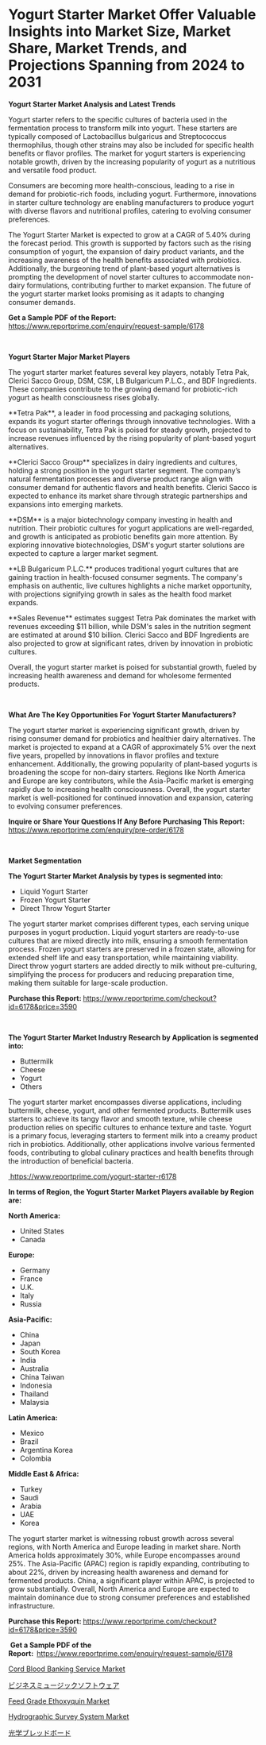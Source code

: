 <p><h1>Yogurt Starter Market Offer Valuable Insights into Market Size, Market Share, Market Trends, and Projections Spanning from 2024 to 2031</h1></p><p><strong>Yogurt Starter Market Analysis and Latest Trends</strong></p>
<p><p>Yogurt starter refers to the specific cultures of bacteria used in the fermentation process to transform milk into yogurt. These starters are typically composed of Lactobacillus bulgaricus and Streptococcus thermophilus, though other strains may also be included for specific health benefits or flavor profiles. The market for yogurt starters is experiencing notable growth, driven by the increasing popularity of yogurt as a nutritious and versatile food product. </p><p>Consumers are becoming more health-conscious, leading to a rise in demand for probiotic-rich foods, including yogurt. Furthermore, innovations in starter culture technology are enabling manufacturers to produce yogurt with diverse flavors and nutritional profiles, catering to evolving consumer preferences. </p><p>The Yogurt Starter Market is expected to grow at a CAGR of 5.40% during the forecast period. This growth is supported by factors such as the rising consumption of yogurt, the expansion of dairy product variants, and the increasing awareness of the health benefits associated with probiotics. Additionally, the burgeoning trend of plant-based yogurt alternatives is prompting the development of novel starter cultures to accommodate non-dairy formulations, contributing further to market expansion. The future of the yogurt starter market looks promising as it adapts to changing consumer demands.</p></p>
<p><strong>Get a Sample PDF of the Report:&nbsp;</strong> <a href="https://www.reportprime.com/enquiry/request-sample/6178">https://www.reportprime.com/enquiry/request-sample/6178</a></p>
<p>&nbsp;</p>
<p><strong>Yogurt Starter Major Market Players</strong></p>
<p><p>The yogurt starter market features several key players, notably Tetra Pak, Clerici Sacco Group, DSM, CSK, LB Bulgaricum P.L.C., and BDF Ingredients. These companies contribute to the growing demand for probiotic-rich yogurt as health consciousness rises globally.</p><p>**Tetra Pak**, a leader in food processing and packaging solutions, expands its yogurt starter offerings through innovative technologies. With a focus on sustainability, Tetra Pak is poised for steady growth, projected to increase revenues influenced by the rising popularity of plant-based yogurt alternatives.</p><p>**Clerici Sacco Group** specializes in dairy ingredients and cultures, holding a strong position in the yogurt starter segment. The company’s natural fermentation processes and diverse product range align with consumer demand for authentic flavors and health benefits. Clerici Sacco is expected to enhance its market share through strategic partnerships and expansions into emerging markets.</p><p>**DSM** is a major biotechnology company investing in health and nutrition. Their probiotic cultures for yogurt applications are well-regarded, and growth is anticipated as probiotic benefits gain more attention. By exploring innovative biotechnologies, DSM's yogurt starter solutions are expected to capture a larger market segment.</p><p>**LB Bulgaricum P.L.C.** produces traditional yogurt cultures that are gaining traction in health-focused consumer segments. The company's emphasis on authentic, live cultures highlights a niche market opportunity, with projections signifying growth in sales as the health food market expands.</p><p>**Sales Revenue** estimates suggest Tetra Pak dominates the market with revenues exceeding $11 billion, while DSM's sales in the nutrition segment are estimated at around $10 billion. Clerici Sacco and BDF Ingredients are also projected to grow at significant rates, driven by innovation in probiotic cultures.</p><p>Overall, the yogurt starter market is poised for substantial growth, fueled by increasing health awareness and demand for wholesome fermented products.</p></p>
<p>&nbsp;</p>
<p><strong>What Are The Key Opportunities For Yogurt Starter Manufacturers?</strong></p>
<p><p>The yogurt starter market is experiencing significant growth, driven by rising consumer demand for probiotics and healthier dairy alternatives. The market is projected to expand at a CAGR of approximately 5% over the next five years, propelled by innovations in flavor profiles and texture enhancement. Additionally, the growing popularity of plant-based yogurts is broadening the scope for non-dairy starters. Regions like North America and Europe are key contributors, while the Asia-Pacific market is emerging rapidly due to increasing health consciousness. Overall, the yogurt starter market is well-positioned for continued innovation and expansion, catering to evolving consumer preferences.</p></p>
<p><strong>Inquire or Share Your Questions If Any Before Purchasing This Report:</strong> <a href="https://www.reportprime.com/enquiry/pre-order/6178">https://www.reportprime.com/enquiry/pre-order/6178</a></p>
<p>&nbsp;</p>
<p><strong>Market Segmentation</strong></p>
<p><strong>The Yogurt Starter Market Analysis by types is segmented into:</strong></p>
<p><ul><li>Liquid Yogurt Starter</li><li>Frozen Yogurt Starter</li><li>Direct Throw Yogurt Starter</li></ul></p>
<p><p>The yogurt starter market comprises different types, each serving unique purposes in yogurt production. Liquid yogurt starters are ready-to-use cultures that are mixed directly into milk, ensuring a smooth fermentation process. Frozen yogurt starters are preserved in a frozen state, allowing for extended shelf life and easy transportation, while maintaining viability. Direct throw yogurt starters are added directly to milk without pre-culturing, simplifying the process for producers and reducing preparation time, making them suitable for large-scale production.</p></p>
<p><strong>Purchase this Report:&nbsp;</strong><a href="https://www.reportprime.com/checkout?id=6178&price=3590">https://www.reportprime.com/checkout?id=6178&price=3590</a></p>
<p>&nbsp;</p>
<p><strong>The Yogurt Starter Market Industry Research by Application is segmented into:</strong></p>
<p><ul><li>Buttermilk</li><li>Cheese</li><li>Yogurt</li><li>Others</li></ul></p>
<p><p>The yogurt starter market encompasses diverse applications, including buttermilk, cheese, yogurt, and other fermented products. Buttermilk uses starters to achieve its tangy flavor and smooth texture, while cheese production relies on specific cultures to enhance texture and taste. Yogurt is a primary focus, leveraging starters to ferment milk into a creamy product rich in probiotics. Additionally, other applications involve various fermented foods, contributing to global culinary practices and health benefits through the introduction of beneficial bacteria.</p></p>
<p><a href="https://www.reportprime.com/yogurt-starter-r6178">&nbsp;https://www.reportprime.com/yogurt-starter-r6178</a></p>
<p><strong>In terms of Region, the Yogurt Starter Market Players available by Region are:</strong></p>
<p>
    <p> <strong> North America: </strong>
        <ul>
            <li>United States</li>
            <li>Canada</li>
        </ul>
        </p> 
    <p> <strong> Europe: </strong>
        <ul>
            <li>Germany</li>
            <li>France</li>
            <li>U.K.</li>
            <li>Italy</li>
            <li>Russia</li>
        </ul>
        </p> 
    <p> <strong> Asia-Pacific: </strong>
        <ul>
            <li>China</li>
            <li>Japan</li>
            <li>South Korea</li>
            <li>India</li>
            <li>Australia</li>
            <li>China Taiwan</li>
            <li>Indonesia</li>
            <li>Thailand</li>
            <li>Malaysia</li>
        </ul>
        </p> 
    <p> <strong> Latin America: </strong>
        <ul>
            <li>Mexico</li>
            <li>Brazil</li>
            <li>Argentina Korea</li>
            <li>Colombia</li>
        </ul>
        </p> 
    <p> <strong> Middle East & Africa: </strong>
        <ul>
            <li>Turkey</li>
            <li>Saudi</li>
            <li>Arabia</li>
            <li>UAE</li>
            <li>Korea</li>
        </ul>
    </p>
    </p>
<p><p>The yogurt starter market is witnessing robust growth across several regions, with North America and Europe leading in market share. North America holds approximately 30%, while Europe encompasses around 25%. The Asia-Pacific (APAC) region is rapidly expanding, contributing to about 22%, driven by increasing health awareness and demand for fermented products. China, a significant player within APAC, is projected to grow substantially. Overall, North America and Europe are expected to maintain dominance due to strong consumer preferences and established infrastructure.</p></p>
<p><strong>Purchase this Report: </strong><a href="https://www.reportprime.com/checkout?id=6178&price=3590">https://www.reportprime.com/checkout?id=6178&price=3590</a></p>
<p>&nbsp;<strong>Get a Sample PDF of the Report:&nbsp;&nbsp;</strong><a href="https://www.reportprime.com/enquiry/request-sample/6178">https://www.reportprime.com/enquiry/request-sample/6178</a></p>
<p><strong></strong></p>
<p><p><a href="https://www.linkedin.com/pulse/cord-blood-banking-service-market-size-growth-trends-statistics-dw4re?trackingId=wEf%2B6eJrSKKenrxTLt%2BPjA%3D%3D">Cord Blood Banking Service Market</a></p><p><a href="https://medium.com/@lenorakris2023/%E3%82%B0%E3%83%AD%E3%83%BC%E3%83%90%E3%83%AB%E3%83%93%E3%82%B8%E3%83%8D%E3%82%B9%E3%83%9E%E3%83%BC%E3%82%B1%E3%83%83%E3%83%88%E9%9F%B3%E6%A5%BD%E3%82%BD%E3%83%95%E3%83%88%E3%82%A6%E3%82%A7%E3%82%A2%E5%B8%82%E5%A0%B4-%E5%B8%82%E5%A0%B4%E3%82%B7%E3%82%A7%E3%82%A2-%E5%B8%82%E5%A0%B4%E5%8B%95%E5%90%91-%E5%B0%86%E6%9D%A5%E3%81%AE%E6%88%90%E9%95%B7%E3%82%92%E6%8E%A2%E3%82%8B-a612b03c06e4">ビジネスミュージックソフトウェア</a></p><p><a href="https://issuu.com/reportprime-2/docs/feed-grade-ethoxyquin-market-size-2_1eba766b813e44">Feed Grade Ethoxyquin Market</a></p><p><a href="https://www.linkedin.com/pulse/emerging-market-trends-regional-analysis-hydrographic-survey-1hesf?trackingId=XM1iVeeQR4q%2F9sTYZqczqw%3D%3D">Hydrographic Survey System Market</a></p><p><a href="https://github.com/mohamedbakry57/Market-Research-Report-List-6/blob/main/17259854664.md">光学ブレッドボード</a></p></p>